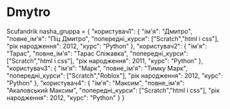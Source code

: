 # Dmytro
Scufandrik
nasha_gruppa = {
    "користувач1": {
        "ім'я": "Дмитро",
        "повне_ім'я": "Піц Дмитро",
        "попередні_курси": ["Scratch","html і css"],
        "рік народження": 2012,
        "курс": "Python"
    },
    "користувач2": {
        "ім'я": "Тарас",
        "повне_ім'я": "Тарас Спіжавка",
        "попередні_курси": ["Scratch","html і css"],
        "рік народження": 2011,
        "курс": "Python"
    },
    "користувач3": {
        "ім'я": "Марк",
        "повне_ім'я": "Тимку Марк",
        "попередні_курси": ["Scratch","Roblox"],
        "рік народження": 2012,
        "курс": "Python"
    },
    "користувач4": {
        "ім'я": "Максим",
        "повне_ім'я": "Акаловський Максим",
        "попередні_курси": ["Scratch","html і css"],
        "рік народження": 2012,
        "курс": "Python"
    }
}
